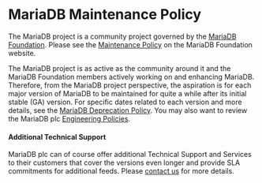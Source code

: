 # MariaDB Maintenance Policy

The MariaDB project is a community project governed by the [MariaDB Foundation](https://mariadb.org). Please see the [Maintenance Policy](https://mariadb.org/about/maintenance-policy/) on the MariaDB Foundation website.

The MariaDB project is as active as the community around it and the MariaDB Foundation members actively working on and enhancing MariaDB. Therefore, from the MariaDB project perspective, the aspiration is for each major version of MariaDB to be maintained for quite a while after its initial stable (GA) version. For specific dates related to each version and more details, see the [MariaDB Deprecation Policy](mariadb-platform-deprecation-policy.md). You may also want to review the MariaDB plc [Engineering Policies](https://mariadb.com/engineering-policies).

#### Additional Technical Support

MariaDB plc can of course offer additional Technical Support and Services to their customers that cover the versions even longer and provide SLA commitments for additional feeds. Please [contact us](https://mariadb.com/contact) for more details.
